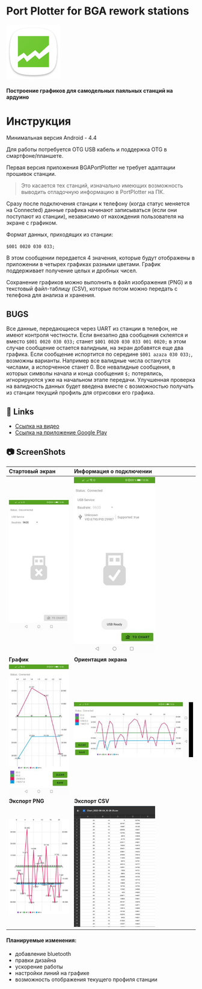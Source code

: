 
# Port Plotter for BGA rework stations

![Icon](img/icon.png)

#### Построение графиков для самодельных паяльных станций на ардуино

# Инструкция

Минимальная версия Android  - 4.4

Для работы потребуется OTG USB кабель и поддержка OTG в смартфоне/планшете.

Первая версия приложения BGAPortPlotter не требует адаптации прошивок станции.

>Это касается тех станций, изначально имеющих возможность выводить отладочную информацию в PortPlotter на ПК.

Сразу после подключения станции к телефону (когда статус меняется на Connected) данные графика начинают записываться (если они поступают из станции), независимо от нахождения пользователя на экране с графиком.

Формат данных, приходящих из станции:

`$001 0020 030 033;`

В этом сообщении передается 4 значения, которые будут отображены в приложении в четырех графиках разными цветами. График поддерживает получение целых и дробных чисел. 

Сохранение графиков можно выполнить в файл изображения (PNG) и в текстовый файл-таблицу (CSV), которые потом можно передать с телефона для анализа и хранения.

## BUGS

Все данные, передающиеся через UART из станции в телефон, не имеют контроля честности. Если внезапно два сообщения склеятся и вместо `$001 0020 030 033;` станет `$001 0020 030 033 001 0020;` в этом случае сообщение остается валидным, на экран добавятся еще два графика.
Если сообщение испортится по середине `$001 azaza 030 033;`, возможны варианты. Например все валидные числа останутся числами, а испорченное станет 0.
Все невалидные сообщения, в которых символы начала и конца сообщения `$;` потерялись, игнорируются уже на начальном этапе передачи.
Улучшенная проверка на валидность данных будет введена вместе с возможностью получать из станции текущий профиль для отрисовки его графика. 

## 🔗 Links

- [Ссылка на видео](https://youtu.be/fGopi7mpSbU)
- [Ссылка на приложение Google Play](https://play.google.com/store/apps/details?id=com.jagerlipton.bgaportplotter "Ссылка на приложение")

## 📷 ScreenShots

|**Стартовый экран**|**Информация о подключении**|
| :------------ | :------------ |
|![Screen1](img/Screen1.jpg)|![Screen2](img/Screen2.jpg)|
|**График**|**Ориентация экрана**|
|![Screen3](img/Screen3.jpg)|![Screen4](img/Screen4.jpg)|
|**Экспорт PNG**|**Экспорт CSV**|
|![Screen5](img/Screen5.png)|[![Screen6](img/Screen6_preview.png)](img/Screen6.png)|



#### Планируемые изменения:

- добавление bluetooth
- правки дизайна
- ускорение работы
- настройки линий на графике
- возможность отображения текущего профиля станции




